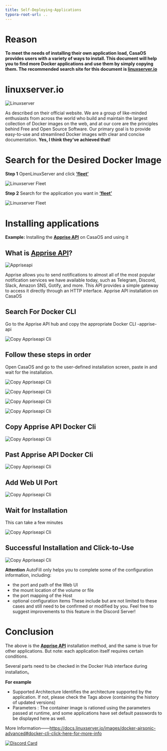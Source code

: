 ```yaml
---
title: Self-Deploying-Applications
typora-root-url: ..
---
```

# Reason

**To meet the needs of installing their own application load, CasaOS provides users with a variety of ways to install. This document will help you to find more Docker applications and use them by simply copying them. The recommended search site for this document is **[linuxserver.io](https://www.linuxserver.io/)****


# linuxserver.io

![Linuxserver](/images/Self-Deploying-Applications/application-introduce-linuxserver.png)

As described on their official website.
We are a group of like-minded enthusiasts from across the world who build and maintain the largest collection of Docker images on the web, and at our core are the principles behind Free and Open Source Software. Our primary goal is to provide easy-to-use and streamlined Docker images with clear and concise documentation. 
**Yes, I think they’ve achieved that!**


# Search for the Desired Docker Image

**Step 1** OpenLinuxServer and click **[’fleet’](https://fleet.linuxserver.io/)**

![Linuxserver Fleet](/images/Self-Deploying-Applications/application-linuxserver-fleet1.png)

**Step 2** Search for the application you want in **[’fleet’](https://fleet.linuxserver.io/)**

![Linuxserver Fleet](/images/Self-Deploying-Applications/application-linuxserver-fleet.png)

# Installing applications 

**Example:** Installing the **[Apprise API](https://hub.docker.com/r/linuxserver/apprise-api)** on CasaOS and using it

## What is **[Apprise API](https://hub.docker.com/r/linuxserver/apprise-api)**?

![Appriseapi](/images/Self-Deploying-Applications/applicatin-appriseapi-logo.png)

 Apprise allows you to send notifications to almost all of the most popular notification services we have available today, such as Telegram, Discord, Slack, Amazon SNS, Gotify, and more. This API provides a simple gateway to access it directly through an HTTP interface. Apprise API installation on CasaOS

## Search For Docker CLI 
Go to the Apprise API hub and copy the appropriate Docker CLI -apprise-api

![Copy Appriseapi Cli](/images/Self-Deploying-Applications/application-docker-cli.png)


## Follow these steps in order 

Open CasaOS and go to the user-defined installation screen, paste in and wait for the installation.

![Copy Appriseapi Cli](/images/Self-Deploying-Applications/application-install-apps1.png)

![Copy Appriseapi Cli](/images/Self-Deploying-Applications/application-install-apps2.png)

![Copy Appriseapi Cli](/images/Self-Deploying-Applications/application-install-apps3.png)

![Copy Appriseapi Cli](/images/Self-Deploying-Applications/application-install-apps4.png)

## Copy Apprise API Docker Cli 

![Copy Appriseapi Cli](/images/Self-Deploying-Applications/application-install-apps5.png)

## Past Apprise API Docker Cli 

![Copy Appriseapi Cli](/images/Self-Deploying-Applications/application-install-apps6.png)

## Add Web UI Port

![Copy Appriseapi Cli](/images/Self-Deploying-Applications/application-install-apps7.png)

## Wait for Installation

This can take a few minutes

![Copy Appriseapi Cli](/images/Self-Deploying-Applications/application-install-apps8.png)

## Successful Installation and Click-to-Use

![Copy Appriseapi Cli](/images/Self-Deploying-Applications/application-using-appriseapi.png)

**Attention**
AutoFill only helps you to complete some of the configuration information, 
including:
- the port and path of the Web UI
- the mount location of the volume or file
- the port mapping of the Host
- optional configuration items
These include but are not limited to these cases and still need to be confirmed or modified by you. Feel free to suggest improvements to this feature in the Discord Server!

# Conclusion

The above is the **[Apprise API](https://hub.docker.com/r/linuxserver/apprise-api)** installation method, and the same is true for other applications. But note: each application itself requires certain conditions.

Several parts need to be checked in the Docker Hub interface during installation。

**For example**

- Supported Architecture 
  Identifies the architecture supported by the application. If not, please check the Tags above (containing the history of updated versions)
- Parameters : 
  The container image is rationed using the parameters passed at runtime, and some applications have set default passwords to be displayed here as well.

More Information——https://docs.linuxserver.io/images/docker-airsonic-advanced#docker-cli-click-here-for-more-info

[![Discord Card](https://discordapp.com/api/guilds/884667213326463016/widget.png?style=banner2)](https://discord.gg/knqAbbBbeX)